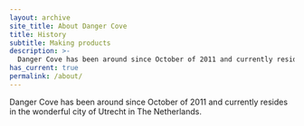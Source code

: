 ```yaml
---
layout: archive
site_title: About Danger Cove
title: History
subtitle: Making products
description: >-
  Danger Cove has been around since October of 2011 and currently resides in the wonderful city of Utrecht in The Netherlands.
has_current: true
permalink: /about/
---
```


Danger Cove has been around since October of 2011 and currently resides in the wonderful city of Utrecht in The Netherlands.
